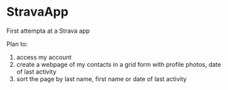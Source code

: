 # StravaApp
First attempta at a Strava app

Plan to:
1) access my account
2) create a webpage of my contacts in a grid form with profile photos, date of last activity
3) sort the page by last name, first name or date of last activity

